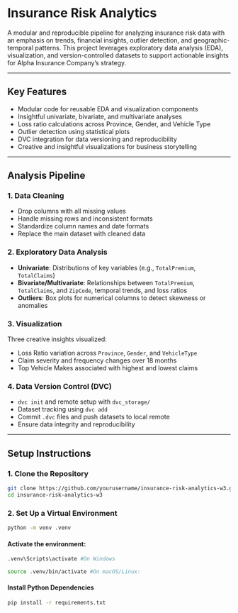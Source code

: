 # Insurance Risk Analytics

A modular and reproducible pipeline for analyzing insurance risk data with an emphasis on trends, financial insights, outlier detection, and geographic-temporal patterns. This project leverages exploratory data analysis (EDA), visualization, and version-controlled datasets to support actionable insights for Alpha Insurance Company’s strategy.

---

## Key Features

- Modular code for reusable EDA and visualization components
- Insightful univariate, bivariate, and multivariate analyses
- Loss ratio calculations across Province, Gender, and Vehicle Type
- Outlier detection using statistical plots
- DVC integration for data versioning and reproducibility
- Creative and insightful visualizations for business storytelling

---
## Analysis Pipeline

### 1. Data Cleaning
- Drop columns with all missing values
- Handle missing rows and inconsistent formats
- Standardize column names and date formats
- Replace the main dataset with cleaned data

### 2. Exploratory Data Analysis
- **Univariate**: Distributions of key variables (e.g., `TotalPremium`, `TotalClaims`)
- **Bivariate/Multivariate**: Relationships between `TotalPremium`, `TotalClaims`, and `ZipCode`, temporal trends, and loss ratios
- **Outliers**: Box plots for numerical columns to detect skewness or anomalies

### 3. Visualization
Three creative insights visualized:
- Loss Ratio variation across `Province`, `Gender`, and `VehicleType`
- Claim severity and frequency changes over 18 months
- Top Vehicle Makes associated with highest and lowest claims

### 4. Data Version Control (DVC)
- `dvc init` and remote setup with `dvc_storage/`
- Dataset tracking using `dvc add`
- Commit `.dvc` files and push datasets to local remote
- Ensure data integrity and reproducibility

---
## Setup Instructions

### 1. Clone the Repository

```bash
git clone https://github.com/yourusername/insurance-risk-analytics-w3.git
cd insurance-risk-analytics-w3 
```
### 2. Set Up a Virtual Environment
```bash 
python -m venv .venv
```
#### Activate the environment:
```bash 
.venv\Scripts\activate #On Windows
```
```bash 
source .venv/bin/activate #On macOS/Linux:
```
#### Install Python Dependencies
```bash 
pip install -r requirements.txt
```